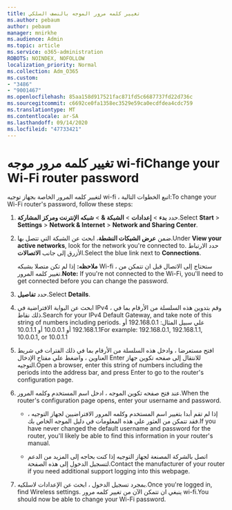 ```yaml
---
title: تغيير كلمه مرور الموجه بالنصف السلكي
ms.author: pebaum
author: pebaum
manager: mnirkhe
ms.audience: Admin
ms.topic: article
ms.service: o365-administration
ROBOTS: NOINDEX, NOFOLLOW
localization_priority: Normal
ms.collection: Adm_O365
ms.custom:
- "3486"
- "9001467"
ms.openlocfilehash: 85aa158d917521fac871fd5c6687737fd22d736c
ms.sourcegitcommit: c6692ce0fa1358ec3529e59ca0ecdfdea4cdc759
ms.translationtype: MT
ms.contentlocale: ar-SA
ms.lasthandoff: 09/14/2020
ms.locfileid: "47733421"
---
```

# <a name="change-your-wi-fi-router-password"></a><span data-ttu-id="ec440-102">تغيير كلمه مرور موجه wi-fi</span><span class="sxs-lookup"><span data-stu-id="ec440-102">Change your Wi-Fi router password</span></span>

<span data-ttu-id="ec440-103">لتغيير كلمه المرور الخاصة بجهاز توجيه wi-fi ، اتبع الخطوات التالية:</span><span class="sxs-lookup"><span data-stu-id="ec440-103">To change your Wi-Fi router's password, follow these steps:</span></span>

1. <span data-ttu-id="ec440-104">حدد **بدء**  >  **إعدادات**  >  **الشبكة &**  >  **شبكه الإنترنت ومركز المشاركة**.</span><span class="sxs-lookup"><span data-stu-id="ec440-104">Select **Start** > **Settings** > **Network & Internet** > **Network and Sharing Center**.</span></span>

2. <span data-ttu-id="ec440-105">ضمن **عرض الشبكات النشطة**، ابحث عن الشبكة التي تتصل بها.</span><span class="sxs-lookup"><span data-stu-id="ec440-105">Under **View your active networks**, look for the network you're connected to.</span></span> <span data-ttu-id="ec440-106">حدد الارتباط الأزرق إلى جانب **الاتصالات**.</span><span class="sxs-lookup"><span data-stu-id="ec440-106">Select the blue link next to **Connections**.</span></span><br>

   <span data-ttu-id="ec440-107">**ملاحظه:** إذا لم تكن متصلا بشبكه Wi-fi ، ستحتاج إلى الاتصال قبل ان تتمكن من تغيير كلمه المرور.</span><span class="sxs-lookup"><span data-stu-id="ec440-107">**Note:** If you're not connected to the Wi-Fi, you'll need to get connected before you can change the password.</span></span>

3. <span data-ttu-id="ec440-108">حدد **تفاصيل**.</span><span class="sxs-lookup"><span data-stu-id="ec440-108">Select **Details**.</span></span>

4. <span data-ttu-id="ec440-109">ابحث عن البوابة الافتراضية في IPv4 ، وقم بتدوين هذه السلسلة من الأرقام بما في ذلك نقاط.</span><span class="sxs-lookup"><span data-stu-id="ec440-109">Search for your IPv4 Default Gateway, and take note of this string of numbers including periods.</span></span> <span data-ttu-id="ec440-110">علي سبيل المثال: 192.168.0.1 أو 192.168.1.1 أو 10.0.0.1 أو 10.0.1.1</span><span class="sxs-lookup"><span data-stu-id="ec440-110">For example: 192.168.0.1, 192.168.1.1, 10.0.0.1, or 10.0.1.1</span></span>

5. <span data-ttu-id="ec440-111">افتح مستعرضا ، وادخل هذه السلسلة من الأرقام بما في ذلك الفترات في شريط العناوين ، واضغط علي مفتاح الإدخال Enter للانتقال إلى صفحه تكوين جهاز التوجيه.</span><span class="sxs-lookup"><span data-stu-id="ec440-111">Open a browser, enter this string of numbers including the periods into the address bar, and press Enter to go to the router's configuration page.</span></span>

6. <span data-ttu-id="ec440-112">عند فتح صفحه تكوين الموجه ، ادخل اسم المستخدم وكلمه المرور.</span><span class="sxs-lookup"><span data-stu-id="ec440-112">When the router's configuration page opens, enter your username and password.</span></span><br>
   - <span data-ttu-id="ec440-113">إذا لم تقم أبدا بتغيير اسم المستخدم وكلمه المرور الافتراضيين لجهاز التوجيه ، فقد تتمكن من العثور علي هذه المعلومات في دليل الموجه الخاص بك.</span><span class="sxs-lookup"><span data-stu-id="ec440-113">If you have never changed the default username and password for the router, you'll likely be able to find this information in your router's manual.</span></span>

   - <span data-ttu-id="ec440-114">اتصل بالشركة المصنعة لجهاز التوجيه إذا كنت بحاجه إلى المزيد من الدعم لتسجيل الدخول إلى هذه الصفحة.</span><span class="sxs-lookup"><span data-stu-id="ec440-114">Contact the manufacturer of your router if you need additional support logging into this webpage.</span></span>

7. <span data-ttu-id="ec440-115">بمجرد تسجيل الدخول ، ابحث عن الإعدادات لاسلكيه.</span><span class="sxs-lookup"><span data-stu-id="ec440-115">Once you're logged in, find Wireless settings.</span></span> <span data-ttu-id="ec440-116">ينبغي ان تتمكن الآن من تغيير كلمه مرور wi-fi.</span><span class="sxs-lookup"><span data-stu-id="ec440-116">You should now be able to change your Wi-Fi password.</span></span>
